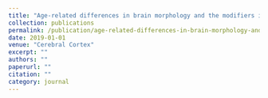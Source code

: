 ```yaml
---
title: "Age-related differences in brain morphology and the modifiers in middle-aged and older adults"
collection: publications
permalink: /publication/age-related-differences-in-brain-morphology-and-the-modifier/
date: 2019-01-01
venue: "Cerebral Cortex"
excerpt: ""
authors: ""
paperurl: ""
citation: ""
category: journal
---
```

